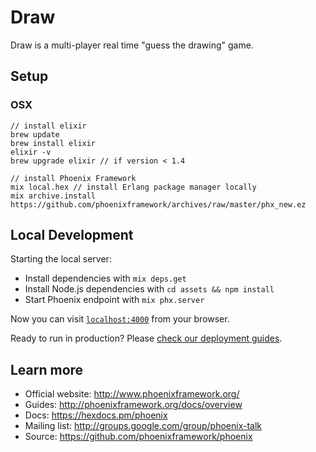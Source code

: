 # Draw

Draw is a multi-player real time "guess the drawing" game.


## Setup

### OSX

```
// install elixir
brew update
brew install elixir
elixir -v 
brew upgrade elixir // if version < 1.4

// install Phoenix Framework
mix local.hex // install Erlang package manager locally
mix archive.install https://github.com/phoenixframework/archives/raw/master/phx_new.ez
```

## Local Development

Starting the local server:

  * Install dependencies with `mix deps.get`
  * Install Node.js dependencies with `cd assets && npm install`
  * Start Phoenix endpoint with `mix phx.server`

Now you can visit [`localhost:4000`](http://localhost:4000) from your browser.

Ready to run in production? Please [check our deployment guides](http://www.phoenixframework.org/docs/deployment).

## Learn more

  * Official website: http://www.phoenixframework.org/
  * Guides: http://phoenixframework.org/docs/overview
  * Docs: https://hexdocs.pm/phoenix
  * Mailing list: http://groups.google.com/group/phoenix-talk
  * Source: https://github.com/phoenixframework/phoenix
